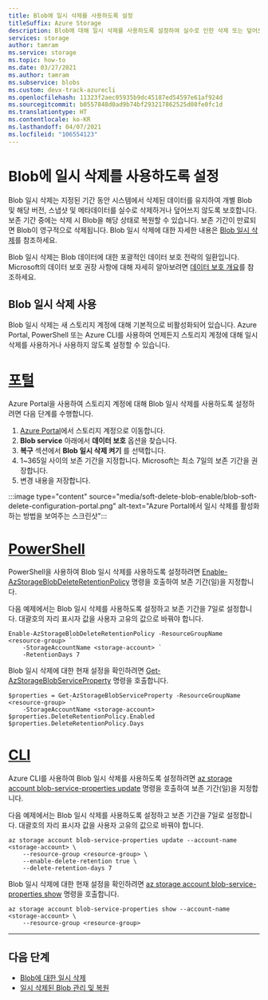 ```yaml
---
title: Blob에 일시 삭제를 사용하도록 설정
titleSuffix: Azure Storage
description: Blob에 대해 일시 삭제를 사용하도록 설정하여 실수로 인한 삭제 또는 덮어쓰기로부터 Blob 데이터를 보호합니다.
services: storage
author: tamram
ms.service: storage
ms.topic: how-to
ms.date: 03/27/2021
ms.author: tamram
ms.subservice: blobs
ms.custom: devx-track-azurecli
ms.openlocfilehash: 11323f2aec05935b9dc45187ed54597e61af924d
ms.sourcegitcommit: b0557848d0ad9b74bf293217862525d08fe0fc1d
ms.translationtype: HT
ms.contentlocale: ko-KR
ms.lasthandoff: 04/07/2021
ms.locfileid: "106554123"
---
```

# <a name="enable-soft-delete-for-blobs"></a>Blob에 일시 삭제를 사용하도록 설정

Blob 일시 삭제는 지정된 기간 동안 시스템에서 삭제된 데이터를 유지하여 개별 Blob 및 해당 버전, 스냅샷 및 메타데이터를 실수로 삭제하거나 덮어쓰지 않도록 보호합니다. 보존 기간 중에는 삭제 시 Blob을 해당 상태로 복원할 수 있습니다. 보존 기간이 만료되면 Blob이 영구적으로 삭제됩니다. Blob 일시 삭제에 대한 자세한 내용은 [Blob 일시 삭제](soft-delete-blob-overview.md)를 참조하세요.

Blob 일시 삭제는 Blob 데이터에 대한 포괄적인 데이터 보호 전략의 일환입니다. Microsoft의 데이터 보호 권장 사항에 대해 자세히 알아보려면 [데이터 보호 개요](data-protection-overview.md)를 참조하세요.

## <a name="enable-blob-soft-delete"></a>Blob 일시 삭제 사용

Blob 일시 삭제는 새 스토리지 계정에 대해 기본적으로 비활성화되어 있습니다. Azure Portal, PowerShell 또는 Azure CLI를 사용하여 언제든지 스토리지 계정에 대해 일시 삭제를 사용하거나 사용하지 않도록 설정할 수 있습니다.

# <a name="portal"></a>[포털](#tab/azure-portal)

Azure Portal을 사용하여 스토리지 계정에 대해 Blob 일시 삭제를 사용하도록 설정하려면 다음 단계를 수행합니다.

1. [Azure Portal](https://portal.azure.com/)에서 스토리지 계정으로 이동합니다.
1. **Blob service** 아래에서 **데이터 보호** 옵션을 찾습니다.
1. **복구** 섹션에서 **Blob 일시 삭제 켜기** 를 선택합니다.
1. 1~365일 사이의 보존 기간을 지정합니다. Microsoft는 최소 7일의 보존 기간을 권장합니다.
1. 변경 내용을 저장합니다.

:::image type="content" source="media/soft-delete-blob-enable/blob-soft-delete-configuration-portal.png" alt-text="Azure Portal에서 일시 삭제를 활성화하는 방법을 보여주는 스크린샷":::

# <a name="powershell"></a>[PowerShell](#tab/azure-powershell)

PowerShell을 사용하여 Blob 일시 삭제를 사용하도록 설정하려면 [Enable-AzStorageBlobDeleteRetentionPolicy](/powershell/module/az.storage/enable-azstorageblobdeleteretentionpolicy) 명령을 호출하여 보존 기간(일)을 지정합니다.

다음 예제에서는 Blob 일시 삭제를 사용하도록 설정하고 보존 기간을 7일로 설정합니다. 대괄호의 자리 표시자 값을 사용자 고유의 값으로 바꿔야 합니다.

```azurepowershell
Enable-AzStorageBlobDeleteRetentionPolicy -ResourceGroupName <resource-group> `
    -StorageAccountName <storage-account> `
    -RetentionDays 7
```

Blob 일시 삭제에 대한 현재 설정을 확인하려면 [Get-AzStorageBlobServiceProperty](/powershell/module/az.storage/get-azstorageblobserviceproperty) 명령을 호출합니다.

```azurepowershell
$properties = Get-AzStorageBlobServiceProperty -ResourceGroupName <resource-group> `
    -StorageAccountName <storage-account>
$properties.DeleteRetentionPolicy.Enabled
$properties.DeleteRetentionPolicy.Days
```

# <a name="cli"></a>[CLI](#tab/azure-CLI)

Azure CLI를 사용하여 Blob 일시 삭제를 사용하도록 설정하려면 [az storage account blob-service-properties update](/cli/azure/ext/storage-blob-preview/storage/account/blob-service-properties#ext_storage_blob_preview_az_storage_account_blob_service_properties_update) 명령을 호출하여 보존 기간(일)을 지정합니다.

다음 예제에서는 Blob 일시 삭제를 사용하도록 설정하고 보존 기간을 7일로 설정합니다. 대괄호의 자리 표시자 값을 사용자 고유의 값으로 바꿔야 합니다.

```azurecli-interactive
az storage account blob-service-properties update --account-name <storage-account> \
    --resource-group <resource-group> \
    --enable-delete-retention true \
    --delete-retention-days 7
```

Blob 일시 삭제에 대한 현재 설정을 확인하려면 [az storage account blob-service-properties show](/cli/azure/ext/storage-blob-preview/storage/account/blob-service-properties#ext_storage_blob_preview_az_storage_account_blob_service_properties_show) 명령을 호출합니다.

```azurecli-interactive
az storage account blob-service-properties show --account-name <storage-account> \
    --resource-group <resource-group>
```

---

## <a name="next-steps"></a>다음 단계

- [Blob에 대한 일시 삭제](soft-delete-blob-overview.md)
- [일시 삭제된 Blob 관리 및 복원](soft-delete-blob-manage.md)
